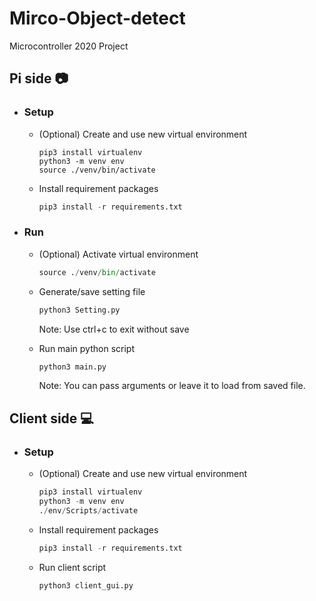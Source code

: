 # Mirco-Object-detect
 Microcontroller 2020 Project
 
## Pi side :camera:
* ### Setup
    * (Optional) Create and use new virtual environment
        ```console
        pip3 install virtualenv
        python3 -m venv env
        source ./venv/bin/activate
        ```   
    * Install requirement packages
        ```Python
        pip3 install -r requirements.txt
        ```
* ### Run
    * (Optional) Activate virtual environment
        ```Python
        source ./venv/bin/activate
        ```   
    * Generate/save setting file
        ```Python
        python3 Setting.py
        ```
        Note: Use ctrl+c to exit without save
    
    * Run main python script
        ```Python
        python3 main.py
        ```
        Note: You can pass arguments or leave it to load from saved file.

## Client side :computer:
* ### Setup
    * (Optional) Create and use new virtual environment
        ```Python
        pip3 install virtualenv
        python3 -m venv env
        ./env/Scripts/activate
        ```   
    * Install requirement packages
        ```Python
        pip3 install -r requirements.txt
        ```
    

    * Run client script
        ```Python
        python3 client_gui.py
        ```
